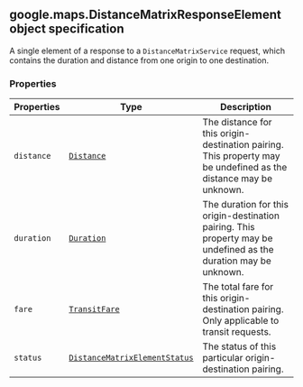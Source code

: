 <h2 id="DistanceMatrixResponseElement">
google.maps.DistanceMatrixResponseElement
object specification
</h2><p>A single element of a response to a <code>DistanceMatrixService</code> request, which contains the duration and distance from one origin to one destination.</p><h3 id="devsite_header_148">Properties</h3><table summary="interface DistanceMatrixResponseElement - Properties" width="100%">
<thead>
<tr><th>Properties</th>
<th>Type</th>
<th>Description</th>
</tr></thead>
<tbody>
<tr>
<td><code>distance</code></td>
<td><code><a href="https://github.com/amenadiel/google-maps-documentation/blob/master/docs/google.maps.Distance.md">Distance</a></code></td>
<td>The distance for this origin-destination pairing. This property may be undefined as the distance may be unknown.</td>
</tr>
<tr>
<td><code>duration</code></td>
<td><code><a href="https://github.com/amenadiel/google-maps-documentation/blob/master/docs/google.maps.Duration.md">Duration</a></code></td>
<td>The duration for this origin-destination pairing. This property may be undefined as the duration may be unknown.</td>
</tr>
<tr>
<td><code>fare</code></td>
<td><code><a href="https://github.com/amenadiel/google-maps-documentation/blob/master/docs/google.maps.TransitFare.md">TransitFare</a></code></td>
<td>The total fare for this origin-destination pairing. Only applicable to transit requests.</td>
</tr>
<tr>
<td><code>status</code></td>
<td><code><a href="https://github.com/amenadiel/google-maps-documentation/blob/master/docs/google.maps.DistanceMatrixElementStatus.md">DistanceMatrixElementStatus</a></code></td>
<td>The status of this particular origin-destination pairing.</td>
</tr>
</tbody>
</table>